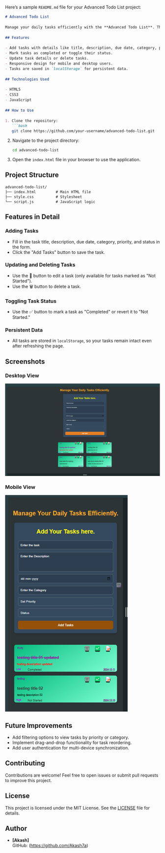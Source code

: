 Here’s a sample `README.md` file for your Advanced Todo List project:  

```markdown
# Advanced Todo List

Manage your daily tasks efficiently with the **Advanced Todo List**. This application allows users to create, edit, and manage tasks with additional features like priority, status, category, and due date.

## Features

- Add tasks with details like title, description, due date, category, priority, and status.
- Mark tasks as completed or toggle their status.
- Update task details or delete tasks.
- Responsive design for mobile and desktop users.
- Tasks are saved in `localStorage` for persistent data.

## Technologies Used

- HTML5
- CSS3
- JavaScript

## How to Use

1. Clone the repository:
   ```bash
   git clone https://github.com/your-username/advanced-todo-list.git
   ```
2. Navigate to the project directory:
   ```bash
   cd advanced-todo-list
   ```
3. Open the `index.html` file in your browser to use the application.

## Project Structure

```
advanced-todo-list/
├── index.html         # Main HTML file
├── style.css          # Stylesheet
└── script.js          # JavaScript logic
```

## Features in Detail

### Adding Tasks
- Fill in the task title, description, due date, category, priority, and status in the form.
- Click the "Add Tasks" button to save the task.

### Updating and Deleting Tasks
- Use the 📝 button to edit a task (only available for tasks marked as "Not Started").
- Use the 🗑️ button to delete a task.

### Toggling Task Status
- Use the ✅ button to mark a task as "Completed" or revert it to "Not Started."

### Persistent Data
- All tasks are stored in `localStorage`, so your tasks remain intact even after refreshing the page.

## Screenshots

### Desktop View
![Desktop View](./images/desktop_view.png)

### Mobile View
![Mobile View](./images/mobile_view.png)

## Future Improvements

- Add filtering options to view tasks by priority or category.
- Implement drag-and-drop functionality for task reordering.
- Add user authentication for multi-device synchronization.

## Contributing

Contributions are welcome! Feel free to open issues or submit pull requests to improve this project.

## License

This project is licensed under the MIT License. See the [LICENSE](LICENSE) file for details.

## Author

- **[Akash]**  
  GitHub: (https://github.com/Akash7a)
```